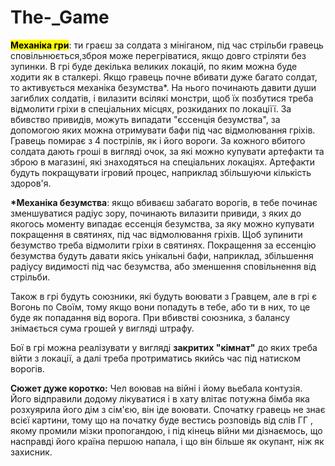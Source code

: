 # The-_Game
<mark><b>Механіка гри</b></mark>: ти граєш за солдата з мініганом, під час стрільби гравець сповільнюється,зброя може перегріватися, якщо довго стріляти без зупинки.
В грі буде декілька великих локацій, по яким можна буде ходити як в сталкері.
Якщо гравець почне вбивати дуже багато солдат, то активується механіка безумства*.
На нього починають давити души загиблих солдатів, і вилазити всілякі монстри, щоб їх позбутися треба відмолити гріхи в спеціальних місцях, розкиданих по локаціїї. За вбивство привидів, можуть випадати "єссенція безумства", за допомогою яких можна отримувати бафи під час відмолювання гріхів.
Гравець помирає з 4 пострілів, як і його вороги. За кожного вбитого солдата дають гроші в вигляді очок, за які можно купувати артефакти та зброю в магазині, які знаходяться на спеціальних локаціях. Артефакти будуть покращувати ігровий процес, наприклад збільшуючи кількість здоров'я.

<b>*Механіка безумства</b>: якщо вбиваєш забагато ворогів, в тебе починає зменшуватися радіус зору, починають вилазити привиди, з яких до якогось моменту випадає ессенція безумства, за яку можно купувати покращення в святинях, під час відмолювання гріхів. Щоб зупинити безумство треба відмолити гріхи в святинях. Покращення за ессенцію безумства будуть давати якісь унікальні бафи, наприклад, збільшення радіусу видимості під час безумства, або зменшення сповільнення від стрільби.

Також в грі будуть союзники, які будуть воювати з Гравцем, але в грі є Вогонь по Своїм, тому якщо вони попадуть в тебе, або ти в них, то це буде як попадання від ворога. При вбивстві союзника, з балансу знімається сума грошей у вигляді штрафу.

Бої в грі можна реалізувати у вигляді <b>закритих "кімнат"</b> до яких треба війти з локації, а далі треба протриматись якийсь час під натиском ворогів.

<b>Сюжет дуже коротко:</b>
Чел воював на війні і йому вьебала контузія.
Його відправили додому лікуватися і в хату влітає потужна бімба
яка розхуярила його дім з сім'єю, він іде воювати.  Спочатку гравець не 
знає всієї картини, тому що на початку буде вестись розповідь від слів
ГГ , якому промили мізки пропогандою, і під кінець війни ми дізнаємось, що насправді його країна першою напала, і що він більше як окупант, ніж як захисник.

